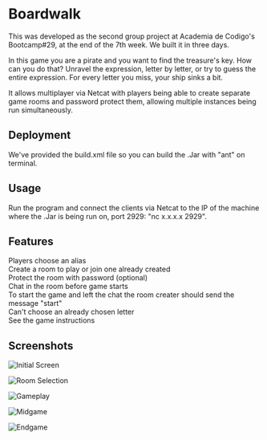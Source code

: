 # Boardwalk
This was developed as the second group project at Academia de Codigo's Bootcamp#29, at the end of the 7th week. We built it in three days.

In this game you are a pirate and you want to find the treasure's key. How can you do that? Unravel the expression, letter by letter, or try to guess the entire expression. For every letter you miss, your ship sinks a bit.

It allows multiplayer via Netcat with players being able to create separate game rooms and password protect them, allowing multiple instances being run simultaneously.

## Deployment
We've provided the build.xml file so you can build the .Jar with "ant" on terminal.

## Usage
Run the program and connect the clients via Netcat to the IP of the machine where the .Jar is being run on, port 2929: "nc x.x.x.x 2929".

## Features

Players choose an alias  
Create a room to play or join one already created  
Protect the room with password (optional)  
Chat in the room before game starts  
To start the game and left the chat the room creater should send the message "start"  
Can't choose an already chosen letter  
See the game instructions

## Screenshots

![Initial Screen](https://i.imgur.com/ceOizPv.png)

![Room Selection](https://i.imgur.com/nE6VqDg.png)

![Gameplay](https://i.imgur.com/aj1mb2s.png)

![Midgame](https://i.imgur.com/FGntOPr.png)

![Endgame](https://i.imgur.com/XJyBwmh.png)
